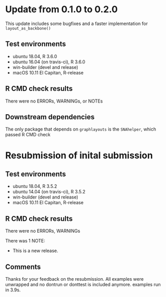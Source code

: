 # Update from 0.1.0 to 0.2.0

This update includes some bugfixes and a faster implementation for `layout_as_backbone()`

## Test environments

* ubuntu 18.04, R 3.6.0
* ubuntu 16.04 (on travis-ci), R 3.6.0
* win-builder (devel and release)
* macOS 10.11 El Capitan, R-release

## R CMD check results

There were no ERRORs, WARNINGs, or NOTEs 

## Downstream dependencies

The only package that depends on `graphlayouts` is the `SNAhelper`, which passed 
R CMD check


# Resubmission of inital submission

## Test environments

* ubuntu 18.04, R 3.5.2
* ubuntu 14.04 (on travis-ci), R 3.5.2
* win-builder (devel and release)
* macOS 10.11 El Capitan, R-release

## R CMD check results

There were no ERRORs, WARNINGs 

There was 1 NOTE:

* This is a new release.

## Comments

Thanks for your feedback on the resubmission. All examples were unwrapped and
no dontrun or donttest is included anymore. examples run in 3.9s.

